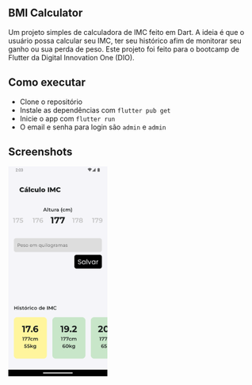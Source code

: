 ## BMI Calculator
Um projeto simples de calculadora de IMC feito em Dart. A ideia é que o usuário possa calcular seu IMC, ter seu histórico afim de monitorar seu ganho ou sua perda de peso. Este projeto foi feito para o bootcamp de Flutter da Digital Innovation One (DIO).

## Como executar
- Clone o repositório
- Instale as dependências com `flutter pub get`
- Inicie o app com `flutter run`
- O email e senha para login são `admin` e `admin`

## Screenshots
<img src="/assets/imc.png" alt="login" style="width:200px;"/>